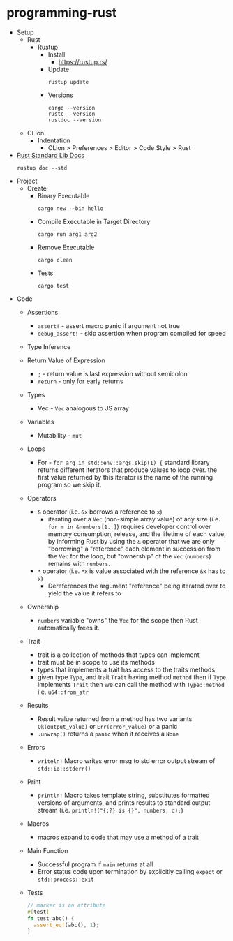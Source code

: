# programming-rust

* Setup
  * Rust
    * Rustup
      * Install
        * https://rustup.rs/
      * Update
        ```shell
        rustup update
        ```
      * Versions
        ```shell
        cargo --version
        rustc --version
        rustdoc --version
        ```
  * CLion
    * Indentation
      * CLion > Preferences > Editor > Code Style > Rust
* [Rust Standard Lib Docs](https://doc.rust-lang.org/)
  ```shell
  rustup doc --std
  ```
* Project
  * Create
    * Binary Executable
      ```
      cargo new --bin hello
      ```
    * Compile Executable in Target Directory
      ```
      cargo run arg1 arg2
      ```
    * Remove Executable
      ```
      cargo clean
      ```
    * Tests
      ```
      cargo test
      ```
* Code
  * Assertions
    * `assert!` - assert macro panic if argument not true
    * `debug_assert!` - skip assertion when program compiled for speed
  * Type Inference
  * Return Value of Expression
    * `;` - return value is last expression without semicolon
    * `return` - only for early returns
  * Types
    * Vec - `Vec` analogous to JS array
  * Variables
    * Mutability - `mut`
  * Loops
    * For - `for arg in std::env::args.skip(1) {` standard library returns different
    iterators that produce values to loop over. the first value returned by 
    this iterator is the name of the running program so we skip it.
  * Operators
    * `&` operator (i.e. `&x` borrows a reference to `x`)
      * iterating over a `Vec` (non-simple array value) of any size (i.e. `for m in &numbers[1..]`)
      requires developer control over memory consumption, release, and the lifetime 
      of each value, by informing Rust by using the `&` operator 
      that we are only "borrowing" a "reference" each element in succession from the
      `Vec` for the loop, but "ownership" of the `Vec` (`numbers`) remains with `numbers`.
    * `*` operator (i.e. `*x` is value associated with the reference `&x` has to `x`)
      * Dereferences the argument "reference" being iterated over to yield the value
      it refers to
  * Ownership
    * `numbers` variable "owns" the `Vec` for the scope then Rust automatically frees it.
     
  * Trait
    * trait is a collection of methods that types can implement
    * trait must be in scope to use its methods
    * types that implements a trait has access to the traits methods
    * given type `Type`, and trait `Trait` having method `method` then if `Type`
    implements `Trait` then we can call the method with `Type::method`
    i.e. `u64::from_str`
  * Results
    * Result value returned from a method has two variants
    `Ok(output_value)` or `Err(error_value)` or a panic
    * `.unwrap()` returns a `panic` when it receives a `None`
  * Errors
    * `writeln!` Macro writes error msg to std error output stream of `std::io::stderr()`
  * Print
    * `println!` Macro takes template string, substitutes formatted versions of arguments,
    and prints results to standard output stream
    (i.e. `println!("{:?} is {}", numbers, d);`)
  * Macros
    * macros expand to code that may use a method of a trait
  * Main Function
    * Successful program if `main` returns at all
    * Error status code upon termination by explicitly calling `expect` or `std::process::exit` 
  * Tests
    ```rust
    // marker is an attribute
    #[test]
    fn test_abc() {
      assert_eq!(abc(), 1);
    }
    ```